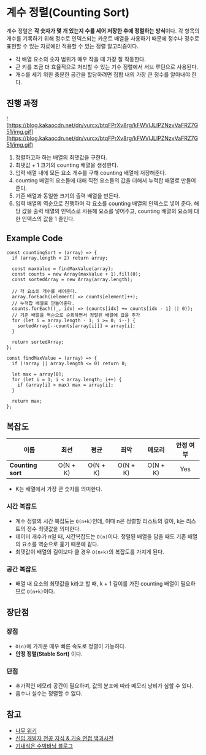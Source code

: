 # 계수 정렬(Counting Sort)

계수 정렬은 **각 숫자가 몇 개 있는지 수를 세어 저장한 후에 정렬하는 방식**이다. 각 항목의 개수를 기록하기 위해 정수로 인덱스되는 카운트 배열을 사용하기 때문에 정수나 정수로 표현할 수 있는 자료에만 적용할 수 있는 정렬 알고리즘이다.

- 각 배열 요소의 숫자 범위가 매우 작을 때 가장 잘 작동한다.
- 큰 키를 조금 더 효율적으로 처리할 수 있는 기수 정렬에서 서브 루틴으로 사용된다.
- 개수를 세기 위한 충분한 공간을 할당하려면 집합 내의 가장 큰 정수를 알아내야 한다.

## 진행 과정

![https://blog.kakaocdn.net/dn/vurcx/btqFPrXv8rg/kFWVlJLIPZNzvVaFRZ7G51/img.gif](https://blog.kakaocdn.net/dn/vurcx/btqFPrXv8rg/kFWVlJLIPZNzvVaFRZ7G51/img.gif)

1. 정렬하고자 하는 배열의 최댓값을 구한다.
2. 최댓값 + 1 크기의 counting 배열을 생성한다.
3. 입력 배열 내에 모든 요소 개수를 구해 counting 배열에 저장해준다.
4. counting 배열의 요소들에 대해 직전 요소들의 값을 더해서 누적합 배열로 만들어준다.
5. 기존 배열과 동일한 크기의 출력 배열을 만든다.
6. 입력 배열의 역순으로 진행하며 각 요소를 counting 배열의 인덱스로 넣어 준다. 해당 값을 출력 배열의 인덱스로 사용해 요소를 넣어주고, counting 배열의 요소에 대한 인덱스의 값을 1 줄인다.

## Example Code

```tsx
const countingSort = (array) => {
  if (array.length < 2) return array;

  const maxValue = findMaxValue(array);
  const counts = new Array(maxValue + 1).fill(0);
  const sortedArray = new Array(array.length);

  // 각 요소의 개수를 세어준다.
  array.forEach((element) => counts[element]++);
  // 누적합 배열로 만들어준다.
  counts.forEach((_, idx) => (counts[idx] += counts[idx - 1] || 0));
  // 기존 배열을 역순으로 순회하면서 정렬된 배열에 값을 추가
  for (let i = array.length - 1; i >= 0; i--) {
    sortedArray[--counts[array[i]]] = array[i];
  }

  return sortedArray;
};

const findMaxValue = (array) => {
  if (!array || array.length <= 0) return 0;

  let max = array[0];
  for (let i = 1; i < array.length; i++) {
    if (array[i] > max) max = array[i];
  }

  return max;
};
```

## 복잡도

| 이름              |   최선   |   평균   |   최악   |  메모리  | 안정 여부 |
| ----------------- | :------: | :------: | :------: | :------: | :-------: |
| **Counting sort** | O(N + K) | O(N + K) | O(N + K) | O(N + K) |    Yes    |

- K는 배열에서 가장 큰 숫자를 의미한다.

### 시간 복잡도

- 계수 정렬의 시간 복잡도는 `O(n+k)`인데, 이때 n은 정렬할 리스트의 길이, k는 리스트의 정수 최댓값을 의미한다.
- 데이터 개수가 n일 때, 시간복잡도는 `O(n)`이다. 정렬된 배열을 담을 때도 기존 배열의 요소를 역순으로 훑기 때문에 같다.
- 최댓값이 배열의 길이보다 클 경우 `O(n+k)`의 복잡도를 가지게 된다.

### 공간 복잡도

- 배열 내 요소의 최댓값을 k라고 할 때, k + 1 길이를 가진 counting 배열이 필요하므로 `O(n+k)`이다.

## 장단점

### 장점

- `O(n)`에 가까운 매우 빠른 속도로 정렬이 가능하다.
- **안정 정렬(Stable Sort)** 이다.

### 단점

- 추가적인 메모리 공간이 필요하며, 값의 분포에 따라 메모리 낭비가 심할 수 있다.
- 음수나 실수는 정렬할 수 없다.

## 참고

- [나무 위키](https://namu.wiki/w/%EC%A0%95%EB%A0%AC%20%EC%95%8C%EA%B3%A0%EB%A6%AC%EC%A6%98#s-2.2.3)
- [신입 개발자 전공 지식 & 기술 면접 백과사전](https://gyoogle.dev/blog/algorithm/Bubble%20Sort.html)
- [기내식은 수박바님 블로그](https://soobarkbar.tistory.com/101)

